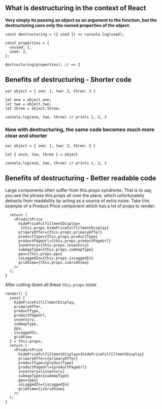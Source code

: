 ## What is destructuring in the context of React

**Very simply its passing an object as an argument to the function, but the destructuring uses only the named properties of the object.**

```
const destructuring = ({ used }) => console.log(used);

const properties = {
  unused: 1,
  used: 2,
};

destructuring(properties); // => 2
```

## Benefits of destructuring - Shorter code

```
var object = { one: 1, two: 2, three: 3 }

let one = object.one;
let two = object.two;
let three = object.three;

console.log(one, two, three) // prints 1, 2, 3

```
### Now with destructuring, the same code becomes much more clear and shorter

```
var object = { one: 1, two: 2, three: 3 }

let { once, tow, three } = object

console.log(one, two, three) // prints 1, 2, 3
```

## Benefits of destructuring - Better readable code

Large components often suffer from this.props syndrome. That is to say, you see the phrase this.props all over the place, which unfortunately detracts from readability by acting as a source of extra noise. Take this example of a Product Price component which has a lot of props to render:

```render() {
  return (
    <ProductPrice
      hidePriceFulfillmentDisplay=
       {this.props.hidePriceFulfillmentDisplay}
      primaryOffer={this.props.primaryOffer}
      productType={this.props.productType}
      productPageUrl={this.props.productPageUrl}
      inventory={this.props.inventory}
      submapType={this.props.submapType}
      ppu={this.props.ppu}
      isLoggedIn={this.props.isLoggedIn}
      gridView={this.props.isGridView}
    />
  );
}

```
After cutting down all these ``this.props`` noise

```
render() {
  const {
    hidePriceFulfillmentDisplay,
    primaryOffer,
    productType,
    productPageUrl,
    inventory,
    submapType,
    ppu,
    isLoggedIn,
    gridView
  } = this.props;
  return (
    <ProductPrice
      hidePriceFulfillmentDisplay={hidePriceFulfillmentDisplay}
      primaryOffer={primaryOffer}
      productType={productType}
      productPageUrl={productPageUrl}
      inventory={inventory}
      submapType={submapType}
      ppu={ppu}
      isLoggedIn={isLoggedIn}
      gridView={isGridView}
    />
  );
}

```